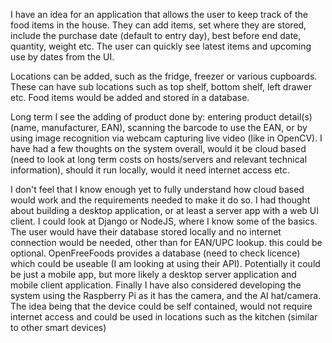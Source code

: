 I have an idea for an application that allows the user to keep track of the food items in the house. They can add items, set where they are stored, include the purchase date (default to entry day), best before end date, quantity, weight etc. The user can quickly see latest items and upcoming use by dates from the UI.

Locations can be added, such as the fridge, freezer or various cupboards. These can have sub locations such as top shelf, bottom shelf, left drawer etc. Food items would be added and stored in a database. 

Long term I see the adding of product done by: entering product detail(s) (name, manufacturer, EAN), scanning the barcode to use the EAN, or by using image recognition via webcam capturing live video (like in OpenCV).  I have had a few thoughts on the system overall, would it be cloud based (need to look at long term costs on hosts/servers and relevant technical information), should it run locally, would it need internet access etc.

I don't feel that I know enough yet to fully understand how cloud based would work and the requirements needed to make it do so. I had thought about building a desktop application, or at least a server app with a web UI client. I could look at Django or NodeJS, where I know some of the basics. The user would have their database stored locally and no internet connection would be needed, other than for EAN/UPC lookup. this could be optional. OpenFreeFoods provides a database (need to check licence) which could be useable (I am looking at using their API). Potentially it could be just a mobile app, but more likely a desktop server application and mobile client application. Finally I have also considered developing the system using the Raspberry Pi as it has the camera, and the AI hat/camera. The idea being that the device could be self contained, would not require internet access and could be used in locations such as the kitchen (similar to other smart devices)

